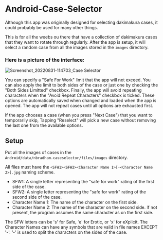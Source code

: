 # Android-Case-Selector
Although this app was originally designed for selecting dakimakura cases, it could probably be used for many other things.

This is for all the weebs ou there that have a collection of dakimakura cases that they want to rotate through regularly. After the app is setup, it will select a random case from all the images stored in the `images` directory.

### Here is a picture of the interface:
![Screenshot_20220831-114703_Case Selector](https://user-images.githubusercontent.com/105989209/187745608-f20dd339-b683-4d2c-bf5e-e0e02a9af407.jpg)

You can specify a "Safe For Work" limit that the app will not exceed.
You can also apply the limit to both sides of the case or just one by checking the "Both Sides Limitted" checkbox.
Finally, the app will avoid repeating characters when the "Avoid Repeat Characters" checkbox is ticked.
These options are automatically saved when changed and loaded when the app is opened.
The app will not repeat cases until all options are exhausted first.

If the app chooses a case (when you press "Next Case") that you want to temporarily skip, Tapping "Reselect" will pick a new case without removing the last one from the available options.
## Setup
Put all the images of cases in the `Android/data/nbradham.caseselector/files/images` directory.

All files must have the `<SFW1><SFW2><Character Name 1>[-<Character Name 2>].jpg` naming scheme.
- SFW1: A single letter representing the "safe for work" rating of the first side of the case.
- SFW2: A single letter representing the "safe for work" rating of the second side of the case.
- Character Name 1: The name of the character on the first side.
- Character Name 2: The name of the character on the second side. If not present, the program assumes the same character as on the first side.

The SFW letters can be 's' for Safe, 'e' for Erotic, or 'x' for eXplicit.
The Character Names can have any symbols that are valid in file names EXCEPT '-'. '-' is used to split the characters on the sides of the case.
